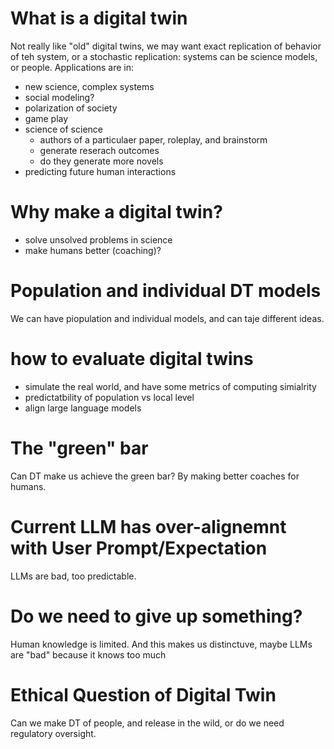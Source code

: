 # What is a digital twin

Not really like "old" digital twins, we may want exact replication of behavior of teh system, or a stochastic replication: systems can be science models, or people. Applications are in:

+ new science, complex systems
+ social modeling?
+ polarization of society
+ game play
+ science of science
    - authors of a particulaer paper, roleplay, and brainstorm
    - generate reserach outcomes
    - do they generate more novels
+ predicting future human interactions

# Why make a digital twin?

+ solve unsolved problems in science 
+ make humans better (coaching)?

# Population and individual DT models

We can have piopulation and individual models, and can taje different ideas.

# how to evaluate digital twins
+ simulate the real world, and have some metrics of computing simialrity
+ predictatbility of population vs local level
+ align large language models

# The "green" bar
  
Can DT make us achieve the green bar? By making better coaches for humans.
  
# Current LLM has over-alignemnt with User Prompt/Expectation

LLMs are bad, too predictable.

# Do we need to give up something?

Human knowledge is limited. And this makes us distinctuve, maybe LLMs are "bad" because it knows too much

# Ethical Question of Digital Twin

Can we make DT of people, and release in the wild, or do we need regulatory oversight.

